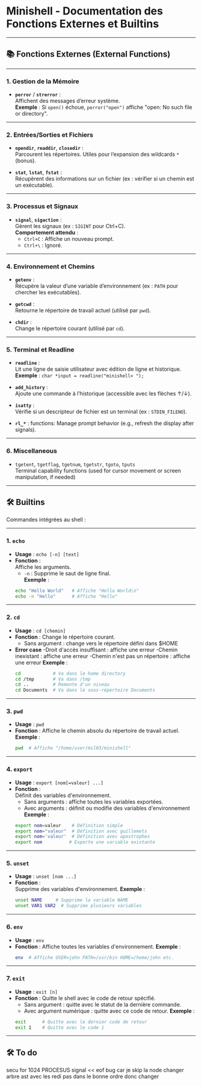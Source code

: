 # Minishell - Documentation des Fonctions Externes et Builtins

---

## 📚 Fonctions Externes (External Functions)


---

### **1. Gestion de la Mémoire**
- **`perror`** / **`strerror`** :  
  Affichent des messages d’erreur système.  
  **Exemple** : Si `open()` échoue, `perror("open")` affiche "open: No such file or directory".  

---

### **2. Entrées/Sorties et Fichiers**
- **`opendir`**, **`readdir`**, **`closedir`** :  
  Parcourent les répertoires. Utiles pour l’expansion des wildcards `*` (bonus).  

- **`stat`**, **`lstat`**, **`fstat`** :  
  Récupèrent des informations sur un fichier (ex : vérifier si un chemin est un exécutable).  

---

### **3. Processus et Signaux**
- **`signal`**, **`sigaction`** :  
  Gèrent les signaux (ex : `SIGINT` pour Ctrl+C).  
  **Comportement attendu** :  
  - `Ctrl+C` : Affiche un nouveau prompt.  
  - `Ctrl+\` : Ignoré.  

---

### **4. Environnement et Chemins**
- **`getenv`** :  
  Récupère la valeur d’une variable d’environnement (ex : `PATH` pour chercher les exécutables).  

- **`getcwd`** :  
  Retourne le répertoire de travail actuel (utilisé par `pwd`).  

- **`chdir`** :  
  Change le répertoire courant (utilisé par `cd`).  

---

### **5. Terminal et Readline**
- **`readline`** :  
  Lit une ligne de saisie utilisateur avec édition de ligne et historique.  
  **Exemple** : `char *input = readline("minishell> ");`  

- **`add_history`** :  
  Ajoute une commande à l’historique (accessible avec les flèches ↑/↓).  

- **`isatty`** :  
  Vérifie si un descripteur de fichier est un terminal (ex : `STDIN_FILENO`). 

- **`rl_*`** :
  functions: Manage prompt behavior (e.g., refresh the display after signals).  

---

### **6. Miscellaneous**

- `tgetent`, `tgetflag`, `tgetnum`, `tgetstr`, `tgoto`, `tputs`  
   Terminal capability functions (used for cursor movement or screen manipulation, if needed)

---

## 🛠 Builtins

Commandes intégrées au shell :

---

### **1. `echo`**
- **Usage** : `echo [-n] [text]`  
- **Fonction** :  
  Affiche les arguments.  
  - `-n` : Supprime le saut de ligne final.  
  **Exemple** :  
  ```bash
  echo "Hello World"   # Affiche "Hello World\n"
  echo -n "Hello"      # Affiche "Hello"

---

### **2. `cd`**
- **Usage** : `cd [chemin] `
- **Fonction** :
 Change le répertoire courant.
    - Sans argument : change vers le répertoire défini dans $HOME
- **Error case** 
    -Droit d'accès insuffisant : affiche une erreur
    -Chemin inexistant : affiche une erreur
    -Chemin n'est pas un répertoire : affiche une erreur
     **Exemple** : 
     ```bash
     cd            # Va dans le home directory
     cd /tmp       # Va dans /tmp
     cd ..         # Remonte d'un niveau
     cd Documents  # Va dans le sous-répertoire Documents

---

### **3. `pwd`**
- **Usage** : `pwd`
- **Fonction** :
    Affiche le chemin absolu du répertoire de travail actuel.
    **Exemple** :
    ```bash
    pwd  # Affiche "/home/user/mil03/minishell"

---

### **4. `export`**
- **Usage** : `export [nom[=valeur] ...]`
- **Fonction** :   
    Définit des variables d'environnement.
     - Sans arguments : affiche toutes les variables exportées.
     - Avec arguments : définit ou modifie des variables d'environnement
    **Exemple** :
    ```bash
    export nom=valeur    # Définition simple
    export nom="valeur"  # Définition avec guillemets
    export nom='valeur'  # Définition avec apostrophes
    export nom          # Exporte une variable existante

---
### **5. `unset`**
- **Usage** : `unset [nom ...]`
- **Fonction** :   
    Supprime des variables d'environnement.
     **Exemple** :
     ```bash
     unset NAME     # Supprime la variable NAME
     unset VAR1 VAR2  # Supprime plusieurs variables

---

### **6. `env`**
- **Usage**  : `env`
- **Fonction** :
    Affiche toutes les variables d'environnement.
    **Exemple** :
    ```bash
    env  # Affiche USER=john PATH=/usr/bin HOME=/home/john etc.

---

### **7. `exit`**
- **Usage**  : `exit [n]`
- **Fonction** :
    Quitte le shell avec le code de retour spécifié.
     - Sans argument : quitte avec le statut de la dernière commande.  
     - Avec argument numérique : quitte avec ce code de retour.
    **Exemple** :
    ```bash
    exit      # Quitte avec le dernier code de retour
    exit 1    # Quitte avec le code 1  

---

## 🛠 To do

secu for 1024 PROCESUS
signal 
<< eof bug car je skip la node 
changer arbre ast avec les redi pas dans le bonne ordre donc changer 
